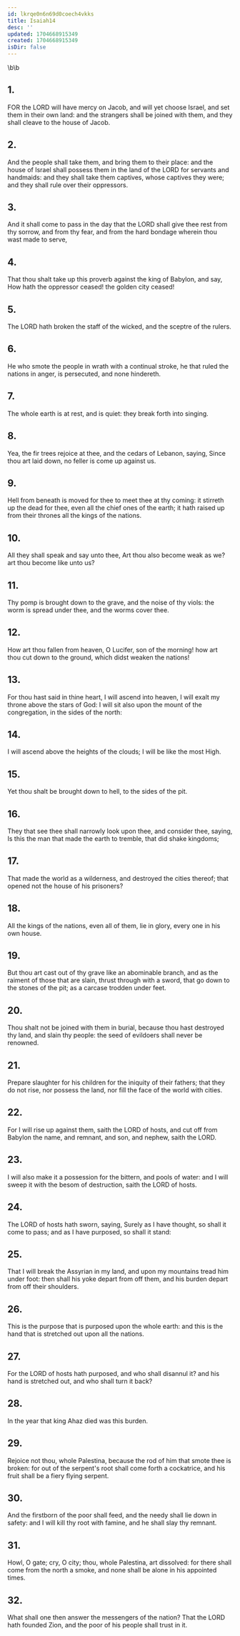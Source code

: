```yaml
---
id: lkrqe0n6n69d0coech4vkks
title: Isaiah14
desc: ''
updated: 1704668915349
created: 1704668915349
isDir: false
---
```

\b\b
## 1.
FOR the LORD will have mercy on Jacob, and will yet choose Israel, and set them in their own land: and the strangers shall be joined with them, and they shall cleave to the house of Jacob.
## 2.
And the people shall take them, and bring them to their place: and the house of Israel shall possess them in the land of the LORD for servants and handmaids: and they shall take them captives, whose captives they were; and they shall rule over their oppressors.
## 3.
And it shall come to pass in the day that the LORD shall give thee rest from thy sorrow, and from thy fear, and from the hard bondage wherein thou wast made to serve,
## 4.
That thou shalt take up this proverb against the king of Babylon, and say, How hath the oppressor ceased!  the golden city ceased!
## 5.
The LORD hath broken the staff of the wicked, and the sceptre of the rulers.
## 6.
He who smote the people in wrath with a continual stroke, he that ruled the nations in anger, is persecuted, and none hindereth.
## 7.
The whole earth is at rest, and is quiet: they break forth into singing.
## 8.
Yea, the fir trees rejoice at thee, and the cedars of Lebanon, saying, Since thou art laid down, no feller is come up against us.
## 9.
Hell from beneath is moved for thee to meet thee at thy coming: it stirreth up the dead for thee, even all the chief ones of the earth; it hath raised up from their thrones all the kings of the nations.
## 10.
All they shall speak and say unto thee, Art thou also become weak as we?  art thou become like unto us?
## 11.
Thy pomp is brought down to the grave, and the noise of thy viols: the worm is spread under thee, and the worms cover thee.
## 12.
How art thou fallen from heaven, O Lucifer, son of the morning!  how art thou cut down to the ground, which didst weaken the nations!
## 13.
For thou hast said in thine heart, I will ascend into heaven, I will exalt my throne above the stars of God: I will sit also upon the mount of the congregation, in the sides of the north:
## 14.
I will ascend above the heights of the clouds; I will be like the most High.
## 15.
Yet thou shalt be brought down to hell, to the sides of the pit.
## 16.
They that see thee shall narrowly look upon thee, and consider thee, saying, Is this the man that made the earth to tremble, that did shake kingdoms;
## 17.
That made the world as a wilderness, and destroyed the cities thereof; that opened not the house of his prisoners?
## 18.
All the kings of the nations, even all of them, lie in glory, every one in his own house.
## 19.
But thou art cast out of thy grave like an abominable branch, and as the raiment of those that are slain, thrust through with a sword, that go down to the stones of the pit; as a carcase trodden under feet.
## 20.
Thou shalt not be joined with them in burial, because thou hast destroyed thy land, and slain thy people: the seed of evildoers shall never be renowned.
## 21.
Prepare slaughter for his children for the iniquity of their fathers; that they do not rise, nor possess the land, nor fill the face of the world with cities.
## 22.
For I will rise up against them, saith the LORD of hosts, and cut off from Babylon the name, and remnant, and son, and nephew, saith the LORD.
## 23.
I will also make it a possession for the bittern, and pools of water: and I will sweep it with the besom of destruction, saith the LORD of hosts.
## 24.
The LORD of hosts hath sworn, saying, Surely as I have thought, so shall it come to pass; and as I have purposed, so shall it stand:
## 25.
That I will break the Assyrian in my land, and upon my mountains tread him under foot: then shall his yoke depart from off them, and his burden depart from off their shoulders.
## 26.
This is the purpose that is purposed upon the whole earth: and this is the hand that is stretched out upon all the nations.
## 27.
For the LORD of hosts hath purposed, and who shall disannul it?  and his hand is stretched out, and who shall turn it back?
## 28.
In the year that king Ahaz died was this burden.
## 29.
Rejoice not thou, whole Palestina, because the rod of him that smote thee is broken: for out of the serpent's root shall come forth a cockatrice, and his fruit shall be a fiery flying serpent.
## 30.
And the firstborn of the poor shall feed, and the needy shall lie down in safety: and I will kill thy root with famine, and he shall slay thy remnant.
## 31.
Howl, O gate; cry, O city; thou, whole Palestina, art dissolved: for there shall come from the north a smoke, and none shall be alone in his appointed times.
## 32.
What shall one then answer the messengers of the nation?  That the LORD hath founded Zion, and the poor of his people shall trust in it.
